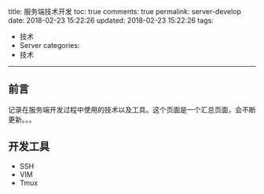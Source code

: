 title: 服务端技术开发
toc: true
comments: true
permalink: server-develop
date: 2018-02-23 15:22:26
updated: 2018-02-23 15:22:26
tags:
  - 技术
  - Server
categories:
  - 技术
---

## 前言

记录在服务端开发过程中使用的技术以及工具。这个页面是一个汇总页面，会不断更新。。。

## 开发工具

* SSH
* VIM
* Tmux
